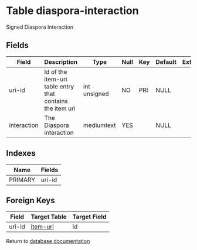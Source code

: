 Table diaspora-interaction
===========

Signed Diaspora Interaction

Fields
------

| Field       | Description                                               | Type         | Null | Key | Default | Extra |
| ----------- | --------------------------------------------------------- | ------------ | ---- | --- | ------- | ----- |
| uri-id      | Id of the item-uri table entry that contains the item uri | int unsigned | NO   | PRI | NULL    |       |
| interaction | The Diaspora interaction                                  | mediumtext   | YES  |     | NULL    |       |

Indexes
------------

| Name    | Fields |
| ------- | ------ |
| PRIMARY | uri-id |

Foreign Keys
------------

| Field | Target Table | Target Field |
|-------|--------------|--------------|
| uri-id | [item-uri](help/database/db_item-uri) | id |

Return to [database documentation](help/database)
